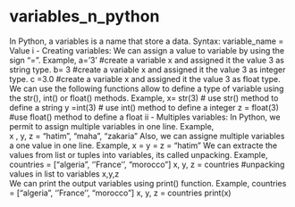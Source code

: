 # variables_n_python
In Python, a variables is a name that store a data.
Syntax: 
variable_name = Value
i -	Creating variables: 
We can assign a value to variable by using the sign “=”. Example,
a=’3’ #create a variable x and assigned it the value 3 as string type.
b= 3 #create a variable x and assigned it the value 3 as integer type.
c =3.0 #create a variable x and assigned it the value 3 as float type.
We can use the following functions allow to define a type of variable using the str(), int() or float() methods. Example, 
x= str(3) # use str() method to define a string
y =int(3) # use int() method to define a integer
z = float(3) #use float() method to define a float
ii -	Multiples variables:
In Python, we permit to assign multiple variables in one line. Example,  
x , y, z = “hatim”, “maha”, “zakaria” 
Also, we can assigne multiple variables a one value in one line. Example, 
x = y = z = “hatim”
We can extracte the values from list or tuples into variables, its called unpacking. Example, 
countries = [“algeria”, ‘’France’’, “morocco”]
x, y, z = countries #unpacking values in list to variables x,y,z  
We can print the output variables using print() function. Example,
countries = [“algeria”, ‘’France’’, “morocco”]
x, y, z = countries
print(x)
